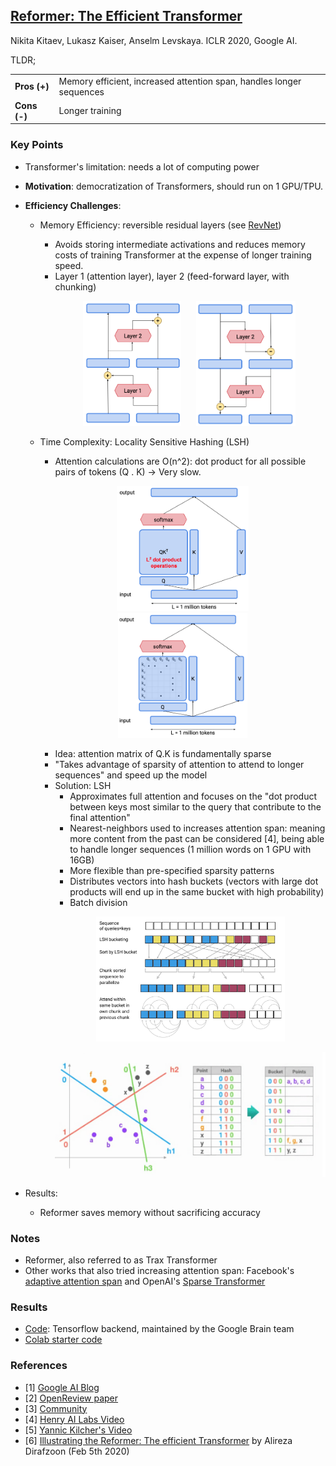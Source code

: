 ## [Reformer: The Efficient Transformer](https://arxiv.org/abs/2001.04451)
Nikita Kitaev, Lukasz Kaiser, Anselm Levskaya. ICLR 2020, Google AI.

TLDR; 


<table>
    <tr>
        <td><b>Pros (+)</b></td><td>Memory efficient, increased attention span, handles longer sequences</td>
    </tr>
    <tr>
        <td><b>Cons (-)</b></td><td>Longer training</td>
    </tr>
</table>

### Key Points
* Transformer's limitation: needs a lot of computing power

* **Motivation**: democratization of Transformers, should run on 1 GPU/TPU.

* **Efficiency Challenges**:
    * Memory Efficiency: reversible residual layers (see [RevNet](./revnet.md))
        * Avoids storing intermediate activations and reduces memory costs of training Transformer at the expense of longer training speed.
        * Layer 1 (attention layer), layer 2 (feed-forward layer, with chunking)
        <p align="center">
            <img src="./imgs/reformer_rev.png" height="200" alt="Reformer reversible architecture" hspace="20">
            <img src="./imgs/reformer_rev2.png" height="200" alt="Reformer reversible architecture - Inverse">
        </p>

    * Time Complexity: Locality Sensitive Hashing (LSH)
        * Attention calculations are O(n^2): dot product for all possible pairs of tokens (Q . K) -> Very slow.
        <p align="center">
            <img src="./imgs/reformer_att.png" height="200" alt="Reformer attention score matrix" hspace="20">
            <img src="./imgs/reformer_att2.png" height="200" alt="Reformer attention score matrix - sparse">
        </p>
    
        * Idea: attention matrix of Q.K is fundamentally sparse
        * "Takes advantage of sparsity of attention to attend to longer sequences" and speed up the model
        * Solution: LSH
            * Approximates full attention and focuses on the "dot product between keys most similar to the query that contribute to the final attention"
            * Nearest-neighbors used to increases attention span: meaning more content from the past can be considered [4], being able to handle longer sequences (1 million words on 1 GPU with 16GB)
            * More flexible than pre-specified sparsity patterns
            * Distributes vectors into hash buckets (vectors with large dot products will end up in the same bucket with high probability)
            * Batch division        
            <p align="center">
                <img src="./imgs/reformer_lsh.png" height="200" alt="LSH">
            </p>       
            <p align="center">
                <img src="./imgs/reformer_lsh_hash.png" height="200" alt="LSH">
            </p>
    
* Results:
    * Reformer saves memory without sacrificing accuracy
    
### Notes
* Reformer, also referred to as Trax Transformer
* Other works that also tried increasing attention span: Facebook's [adaptive attention span](https://ai.facebook.com/blog/making-transformer-networks-simpler-and-more-efficient/) and OpenAI's [Sparse Transformer](https://openai.com/blog/sparse-transformer/)

### Results
* [Code](https://github.com/google/trax): Tensorflow backend, maintained by the Google Brain team
* [Colab starter code](https://colab.research.google.com/github/google/trax/blob/master/trax/intro.ipynb)

### References
* [1] [Google AI Blog](https://ai.googleblog.com/2020/01/reformer-efficient-transformer.html?fbclid=IwAR210i2IdC0ZBxSJq9DYE9porUHBGeNLkjQcPYNUyBMaLs09p8igRsTMWn8)
* [2] [OpenReview paper](https://openreview.net/forum?id=rkgNKkHtvB)
* [3] [Community](https://gitter.im/trax-ml/community)
* [4] [Henry AI Labs Video](https://www.youtube.com/watch?v=Kf3x3lqf9cQ)
* [5] [Yannic Kilcher's Video](https://www.youtube.com/watch?v=i4H0kjxrias)
* [6] [Illustrating the Reformer: The efficient Transformer](https://towardsdatascience.com/illustrating-the-reformer-393575ac6ba0) by Alireza Dirafzoon (Feb 5th 2020)
